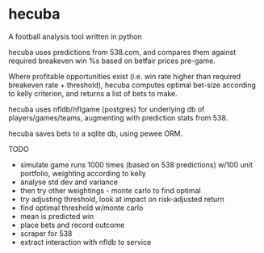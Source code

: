 # hecuba
A football analysis tool written in python

hecuba uses predictions from 538.com, and compares them against required breakeven win %s based on betfair prices pre-game.

Where profitable opportunities exist (i.e. win rate higher than required breakeven rate + threshold), hecuba computes optimal bet-size according to kelly criterion, and returns a list of bets to make.

hecuba uses nfldb/nflgame (postgres) for underlying db of players/games/teams, augmenting with prediction stats from 538.

hecuba saves bets to a sqlite db, using pewee ORM.

TODO
- simulate game runs 1000 times (based on 538 predictions) w/100 unit portfolio, weighting according to kelly
- analyse std dev and variance
- then try other weightings - monte carlo to find optimal
- try adjusting threshold, look at impact on risk-adjusted return
- find optimal threshold w/monte carlo
- mean is predicted win
- place bets and record outcome
- scraper for 538
- extract interaction with nfldb to service
